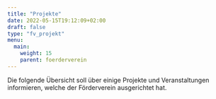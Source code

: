 ```yaml
---
title: "Projekte"
date: 2022-05-15T19:12:09+02:00
draft: false
type: "fv_projekt"
menu:
  main:
    weight: 15
    parent: foerderverein
---
```


Die folgende Übersicht soll über einige Projekte und Veranstaltungen informieren, welche der Förderverein ausgerichtet hat.